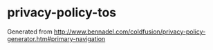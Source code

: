 # privacy-policy-tos
Generated from http://www.bennadel.com/coldfusion/privacy-policy-generator.htm#primary-navigation
